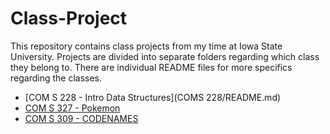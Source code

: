 # Class-Project

This repository contains class projects from my time at Iowa State University. Projects are divided into separate folders regarding which class they belong to. There are individual README files for more specifics regarding the classes.

- [COM S 228 - Intro Data Structures](COMS 228/README.md)
- [COM S 327 - Pokemon](https://github.com/dbooth05/Class-Project/tree/main/COMS%20327)
- [COM S 309 - CODENAMES](https://github.com/dbooth05/Codename-Codenames)
